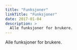 ```yaml
---
title: "Funksjoner"
linkTitle: "Funksjoner"
date: 2017-01-04
description: >
  Alle funksjoner for brukere.
---
```

Alle funksjoner for brukere.
